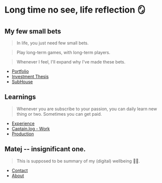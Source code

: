 # Long time no see, life reflection 🪞


## My few small bets

> In life, you just need few small bets.

> Play long-term games, with long-term players.

> Whenever I feel, I'll expand why I've made these bets.

- [Portfolio](portfolio.md)
- [Investment Thesis](investment_thesis.md)
- [SubHouse](subhouse.md)

## Learnings

> Whenever you are subscribe to your passion, you can daily learn new thing or two. Sometimes you can get paid.  
- [Experience](experience.md)
- [Captain.log - Work](work.md)
- [Production](production.md)

## Matej -- insignificant one.

> This is supposed to be summary of my (digital) wellbeing 💆‍♂️.
- [Contact](contact.md)
- [About](about.md)
